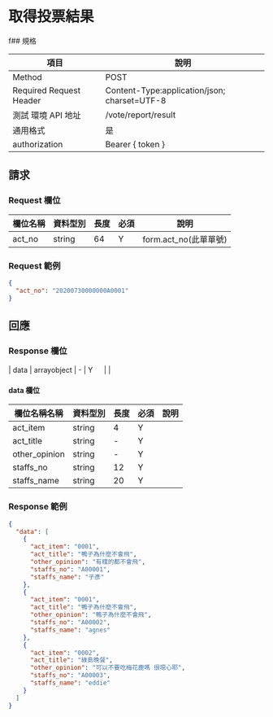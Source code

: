# 取得投票結果

f## 規格

| 項目                    | 說明                                         |
| ----------------------- | -------------------------------------------- |
| Method                  | POST                                         |
| Required Request Header | Content-Type:application/json; charset=UTF-8 |
| 測試 環境 API 地址      | /vote/report/result                          |
| 通用格式                | 是                                           |
| authorization           | Bearer { token }                             |

## 請求

### Request 欄位

| 欄位名稱 | 資料型別 | 長度 | 必須 | 說明                  |
| -------- | -------- | ---- | ---- | --------------------- |
| act_no   | string   | 64   | Y    | form.act_no(此單單號) |

### Request 範例

```json
{
  "act_no": "20200730000000A0001"
}
```

## 回應

### Response 欄位

| data | arrayobject | - | Y 　 | |

#### data 欄位

| 欄位名稱名稱  | 資料型別 | 長度 | 必須 | 說明 |
| ------------- | -------- | ---- | ---- | ---- |
| act_item      | string   | 4    | Y    |      |
| act_title     | string   | -    | Y    |      |
| other_opinion | string   | -    | Y    |      |
| staffs_no     | string   | 12   | Y    |      |
| staffs_name   | string   | 20   | Y    |      |

### Response 範例

```json
{
  "data": [
    {
      "act_item": "0001",
      "act_title": "鴨子為什麼不會飛",
      "other_opinion": "有樸的都不會飛",
      "staffs_no": "A00001",
      "staffs_name": "子彥"
    },
    {
      "act_item": "0001",
      "act_title": "鴨子為什麼不會飛",
      "other_opinion": "鴨子為什麼不會飛",
      "staffs_no": "A00002",
      "staffs_name": "agnes"
    },
    {
      "act_item": "0002",
      "act_title": "綠島晚餐",
      "other_opinion": "可以不要吃梅花鹿嗎 很噁心耶",
      "staffs_no": "A00003",
      "staffs_name": "eddie"
    }
  ]
}
```
